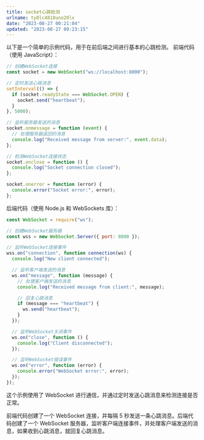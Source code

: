 ```yaml
---
title: socket心跳检测
urlname: ty0lc4810uno20lx
date: "2023-08-27 00:21:04"
updated: "2023-08-27 00:23:15"
---
```


以下是一个简单的示例代码，用于在前后端之间进行基本的心跳检测。
前端代码（使用 JavaScript）：

```javascript
// 创建WebSocket连接
const socket = new WebSocket("ws://localhost:8000");

// 定时发送心跳消息
setInterval(() => {
  if (socket.readyState === WebSocket.OPEN) {
    socket.send("heartbeat");
  }
}, 5000);

// 监听服务器发送的消息
socket.onmessage = function (event) {
  // 处理服务器返回的消息
  console.log("Received message from server:", event.data);
};

// 检测WebSocket连接状态
socket.onclose = function () {
  console.log("Socket connection closed");
};

socket.onerror = function (error) {
  console.error("Socket error:", error);
};
```

后端代码（使用 Node.js 和 WebSockets 库）：

```javascript
const WebSocket = require("ws");

// 创建WebSocket服务器
const wss = new WebSocket.Server({ port: 8000 });

// 监听WebSocket连接事件
wss.on("connection", function connection(ws) {
  console.log("New client connected");

  // 监听客户端发送的消息
  ws.on("message", function (message) {
    // 处理客户端发送的消息
    console.log("Received message from client:", message);

    // 回复心跳消息
    if (message === "heartbeat") {
      ws.send("heartbeat");
    }
  });

  // 监听WebSocket关闭事件
  ws.on("close", function () {
    console.log("Client disconnected");
  });

  // 监听WebSocket错误事件
  ws.on("error", function (error) {
    console.error("WebSocket error:", error);
  });
});
```

这个示例使用了 WebSocket 进行通信，并通过定时发送心跳消息来检测连接是否正常。

前端代码创建了一个 WebSocket 连接，并每隔 5 秒发送一条心跳消息。后端代码创建了一个 WebSocket 服务器，监听客户端连接事件，并处理客户端发送的消息，如果收到心跳消息，就回复心跳消息。

